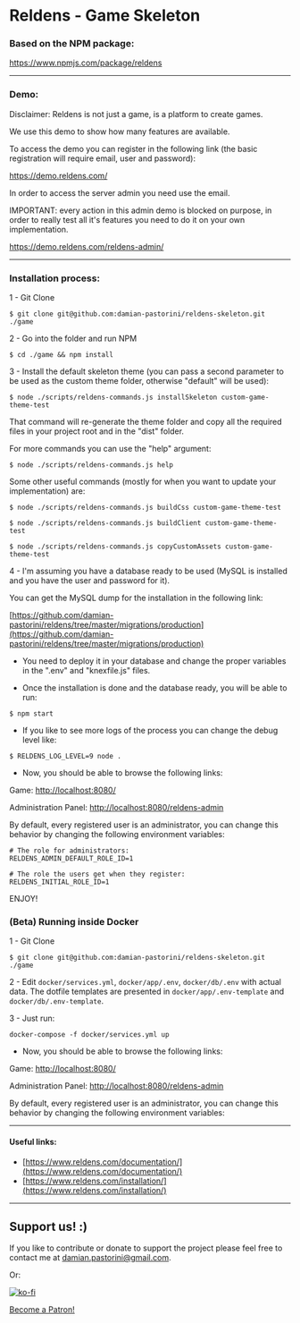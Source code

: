 # Reldens - Game Skeleton

### Based on the NPM package:

https://www.npmjs.com/package/reldens

---

### Demo:

Disclaimer: Reldens is not just a game, is a platform to create games.

We use this demo to show how many features are available.

To access the demo you can register in the following link (the basic registration will require email, user and password):

https://demo.reldens.com/

In order to access the server admin you need use the email.

IMPORTANT: every action in this admin demo is blocked on purpose, in order to really test all it's features you need to do it on your own implementation. 

https://demo.reldens.com/reldens-admin/

---

### Installation process:

1 - Git Clone

```
$ git clone git@github.com:damian-pastorini/reldens-skeleton.git ./game
```

2 - Go into the folder and run NPM

```
$ cd ./game && npm install
```

3 - Install the default skeleton theme (you can pass a second parameter to be used as the custom theme folder, otherwise "default" will be used):

```
$ node ./scripts/reldens-commands.js installSkeleton custom-game-theme-test
```

That command will re-generate the theme folder and copy all the required files in your project root and in the "dist" folder.

For more commands you can use the "help" argument:

```
$ node ./scripts/reldens-commands.js help
```

Some other useful commands (mostly for when you want to update your implementation) are:

```
$ node ./scripts/reldens-commands.js buildCss custom-game-theme-test

$ node ./scripts/reldens-commands.js buildClient custom-game-theme-test

$ node ./scripts/reldens-commands.js copyCustomAssets custom-game-theme-test
```

4 - I'm assuming you have a database ready to be used (MySQL is installed and you have the user and password for it).

You can get the MySQL dump for the installation in the following link:

[https://github.com/damian-pastorini/reldens/tree/master/migrations/production](https://github.com/damian-pastorini/reldens/tree/master/migrations/production) 

- You need to deploy it in your database and change the proper variables in the ".env" and "knexfile.js" files. 

- Once the installation is done and the database ready, you will be able to run:

```
$ npm start
```

- If you like to see more logs of the process you can change the debug level like:

```
$ RELDENS_LOG_LEVEL=9 node .
```

- Now, you should be able to browse the following links:

Game: [http://localhost:8080/](http://localhost:8080/)

Administration Panel: [http://localhost:8080/reldens-admin](http://localhost:8080/reldens-admin)

By default, every registered user is an administrator, you can change this behavior by changing the following environment variables:

```
# The role for administrators:
RELDENS_ADMIN_DEFAULT_ROLE_ID=1

# The role the users get when they register:
RELDENS_INITIAL_ROLE_ID=1
```

ENJOY!

### (Beta) Running inside Docker

1 - Git Clone

```
$ git clone git@github.com:damian-pastorini/reldens-skeleton.git ./game
```

2 - Edit `docker/services.yml`, `docker/app/.env`, `docker/db/.env` with actual data. The dotfile templates are presented in `docker/app/.env-template` and `docker/db/.env-template`.

3 - Just run:

```
docker-compose -f docker/services.yml up
```

- Now, you should be able to browse the following links:

Game: [http://localhost:8080/](http://localhost:8080/)

Administration Panel: [http://localhost:8080/reldens-admin](http://localhost:8080/reldens-admin)

By default, every registered user is an administrator, you can change this behavior by changing the following environment variables:

---

#### Useful links:
- [https://www.reldens.com/documentation/](https://www.reldens.com/documentation/)
- [https://www.reldens.com/installation/](https://www.reldens.com/installation/)

---

## Support us! :)

If you like to contribute or donate to support the project please feel free to contact me at damian.pastorini@gmail.com.

Or:

[![ko-fi](https://www.ko-fi.com/img/githubbutton_sm.svg)](https://ko-fi.com/I2I81VISA)

[Become a Patron!](https://www.patreon.com/bePatron?u=18074832)
